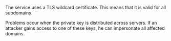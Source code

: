 The service uses a TLS wildcard certificate.
This means that it is valid for all subdomains.

Problems occur when the private key is distributed across servers.
If an attacker gains access to one of these keys, he can impersonate all affected domains.
